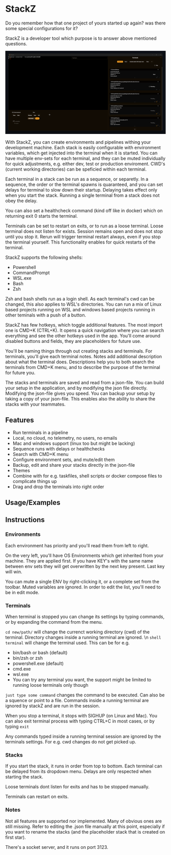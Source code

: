 # StackZ

Do you remember how that one project of yours started up again? was there some special configurations for it?

StackZ is a developer tool which purpose is to answer above mentioned questions.

![Alt text](resources/screenshot1.png?raw=true 'Overview')

With StackZ, you can create environments and pipelines withing your development machine. Each stack is easily configurable with environment variables, which get injected into the terminal when it is started. You can have multiple env-sets for each terminal, and they can be muted individually for quick adjustments, e.g. either dev, test or production enviroment. CWD's (current working directories) can be speficied within each terminal.

Each terminal in a stack can be run as a sequence, or separetly. In a sequence, the order or the terminal spawns is quaranteed, and you can set delays for terminal to slow down their startup. Delaying takes effect only when you start the stack. Running a single terminal from a stack does not obey the delay.

You can also set a healthcheck command (kind off like in docker) which on returning exit 0 starts the terminal.

Terminals can be set to restart on exits, or to run as a loose terminal. Loose terminal does not listen for exists. Session remains open and does not stop until you stop it. Rerun will trigger terminal restart always, even if you stop the terminal yourself. This functionality enables for quick restarts of the terminal.

StackZ supports the following shells:

-   Powershell
-   CommandPrompt
-   WSL.exe
-   Bash
-   Zsh

Zsh and bash shells run as a login shell. As each terminal's cwd can be changed, this also applies to WSL's directories. You can run a mix of Linux based projects running on WSL and windows based projects running in other teminals with a push of a button.

StackZ has few hotkeys, which toggle additional features. The most import one is CMD+K (CTRL+K). It opens a quick navigation where you can search everything and see the other hotkeys used in the app. You'll come around disabled buttons and fields, they are placeholders for future use.

You'll be naming things through out creating stacks and terminals. For terminals, you'll give each terminal notes. Notes add additional description about what the terminal does. Descriptions help you to both search the terminals from CMD+K menu, and to describe the purpose of the terminal for future you.

The stacks and terminals are saved and read from a json-file. You can build your setup in the application, and by modifying the json file directly. Modifying the json-file gives you speed. You can backup your setup by taking a copy of your json-file. This enables also the ability to share the stacks with your teammates.

## Features

-   Run terminals in a pipeline
-   Local, no cloud, no telemetry, no users, no emails
-   Mac and windows support (linux too but might be lacking)
-   Sequence runs with delays or healthchecks
-   Search with CMD+K menu
-   Configure environment sets, and mute/edit them
-   Backup, edit and share your stacks directly in the json-file
-   Themes
-   Combine with for e.g. taskfiles, shell scripts or docker compose files to complicate things up
-   Drag and drop the terminals into right order

## Usage/Examples

###

## Instructions

### Environments

Each environment has priority and you'll read them from left to right.

On the very left, you'll have OS Environments which get inherited from your machine. They are applied first. If you have KEY's with the same name between env sets they will get overwritten by the next key present. Last key will win.

You can mute a single ENV by right-clicking it, or a complete set from the toolbar. Muted variables are ignored. In order to edit the list, you'll need to be in edit mode.

### Terminals

When terminal is stopped you can change its settings by typing commands, or by expanding the command from the menu.

`cd new/path/` will change the currenct working directory (cwd) of the terminal. Directory changes inside a running terminal are ignored. \n
`shell terminal` will change the terminal used. This can be for e.g.

-   bin/bash or bash (default)
-   bin/zsh or zsh
-   powershell.exe (default)
-   cmd.exe
-   wsl.exe
-   You can try any terminal you want, the support might be limited to running loose terminals only though

`just type some command` changes the command to be executed. Can also be a squence or point to a file. Commands inside a running terminal are ignored by stackZ and are run in the session.

When you stop a terminal, it stops with SIGHUP (on Linux and Mac).
You can also exit terminal process with typing CTRL+C in most cases, or by typing `exit`

Any commands typed inside a running terminal session are ignored by the terminals settings. For e.g. cwd changes do not get picked up.

### Stacks

If you start the stack, it runs in order from top to bottom. Each terminal can be delayed from its dropdown menu. Delays are only respected when starting the stack.

Loose terminals dont listen for exits and has to be stopped manually.

Terminals can restart on exits.

### Notes

Not all features are supported nor implemented. Many of obvious ones are still missing. Refer to editing the .json file manually at this point, especially if you want to rename the stacks (and the placeholder stack that is created on first star).

There's a socket server, and it runs on port 3123.
